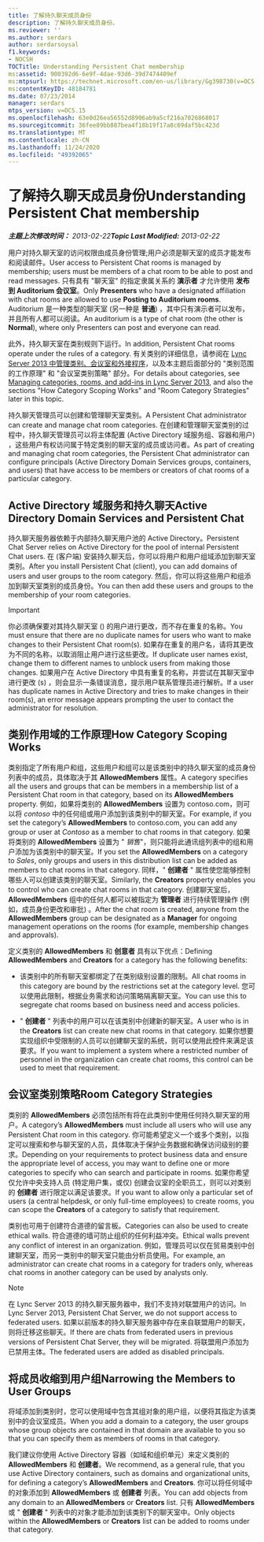 ```yaml
---
title: 了解持久聊天成员身份
description: 了解持久聊天成员身份。
ms.reviewer: ''
ms.author: serdars
author: serdarsoysal
f1.keywords:
- NOCSH
TOCTitle: Understanding Persistent Chat membership
ms:assetid: 900392d6-6e9f-4dae-93d6-39d7474409ef
ms:mtpsurl: https://technet.microsoft.com/en-us/library/Gg398730(v=OCS.15)
ms:contentKeyID: 48184781
ms.date: 07/23/2014
manager: serdars
mtps_version: v=OCS.15
ms.openlocfilehash: 63e0d26ea56552d8906ab9a5cf216a7026868017
ms.sourcegitcommit: 36fee89bb887bea4f18b19f17a8c69daf5bc423d
ms.translationtype: MT
ms.contentlocale: zh-CN
ms.lasthandoff: 11/24/2020
ms.locfileid: "49392065"
---
```

# <a name="understanding-persistent-chat-membership"></a><span data-ttu-id="5ed46-103">了解持久聊天成员身份</span><span class="sxs-lookup"><span data-stu-id="5ed46-103">Understanding Persistent Chat membership</span></span>

<div data-xmlns="http://www.w3.org/1999/xhtml">

<div class="topic" data-xmlns="http://www.w3.org/1999/xhtml" data-msxsl="urn:schemas-microsoft-com:xslt" data-cs="https://msdn.microsoft.com/">

<div data-asp="https://msdn2.microsoft.com/asp">



</div>

<div id="mainSection">

<div id="mainBody"><span data-ttu-id="5ed46-104">

<span> </span></span><span class="sxs-lookup"><span data-stu-id="5ed46-104">

<span> </span></span></span>

<span data-ttu-id="5ed46-105">_**主题上次修改时间：** 2013-02-22_</span><span class="sxs-lookup"><span data-stu-id="5ed46-105">_**Topic Last Modified:** 2013-02-22_</span></span>

<span data-ttu-id="5ed46-106">用户对持久聊天室的访问权限由成员身份管理;用户必须是聊天室的成员才能发布和阅读邮件。</span><span class="sxs-lookup"><span data-stu-id="5ed46-106">User access to Persistent Chat rooms is managed by membership; users must be members of a chat room to be able to post and read messages.</span></span> <span data-ttu-id="5ed46-107">只有具有 "聊天室" 的指定隶属关系的 **演示者** 才允许使用 **发布到 Auditorium 会议室**。</span><span class="sxs-lookup"><span data-stu-id="5ed46-107">Only **Presenters** who have a designated affiliation with chat rooms are allowed to use **Posting to Auditorium rooms**.</span></span> <span data-ttu-id="5ed46-108">Auditorium 是一种类型的聊天室 (另一种是 **普通**) ，其中只有演示者可以发布，并且所有人都可以阅读。</span><span class="sxs-lookup"><span data-stu-id="5ed46-108">An auditorium is a type of chat room (the other is **Normal**), where only Presenters can post and everyone can read.</span></span>

<span data-ttu-id="5ed46-109">此外，持久聊天室在类别规则下运行。</span><span class="sxs-lookup"><span data-stu-id="5ed46-109">In addition, Persistent Chat rooms operate under the rules of a category.</span></span> <span data-ttu-id="5ed46-110">有关类别的详细信息，请参阅在 [Lync Server 2013 中管理类别、会议室和外接程序](lync-server-2013-managing-categories-rooms-and-add-ins.md)，以及本主题后面部分的 "类别范围的工作原理" 和 "会议室类别策略" 部分。</span><span class="sxs-lookup"><span data-stu-id="5ed46-110">For details about categories, see [Managing categories, rooms, and add-ins in Lync Server 2013](lync-server-2013-managing-categories-rooms-and-add-ins.md), and also the sections "How Category Scoping Works" and "Room Category Strategies" later in this topic.</span></span>

<span data-ttu-id="5ed46-111">持久聊天管理员可以创建和管理聊天室类别。</span><span class="sxs-lookup"><span data-stu-id="5ed46-111">A Persistent Chat administrator can create and manage chat room categories.</span></span> <span data-ttu-id="5ed46-112">在创建和管理聊天室类别的过程中，持久聊天管理员可以将主体配置 (Active Directory 域服务组、容器和用户) ，这些用户有权访问属于特定类别的聊天室的成员或访问者。</span><span class="sxs-lookup"><span data-stu-id="5ed46-112">As part of creating and managing chat room categories, the Persistent Chat administrator can configure principals (Active Directory Domain Services groups, containers, and users) that have access to be members or creators of chat rooms of a particular category.</span></span>

<div>

## <a name="active-directory-domain-services-and-persistent-chat"></a><span data-ttu-id="5ed46-113">Active Directory 域服务和持久聊天</span><span class="sxs-lookup"><span data-stu-id="5ed46-113">Active Directory Domain Services and Persistent Chat</span></span>

<span data-ttu-id="5ed46-114">持久聊天服务器依赖于内部持久聊天用户池的 Active Directory。</span><span class="sxs-lookup"><span data-stu-id="5ed46-114">Persistent Chat Server relies on Active Directory for the pool of internal Persistent Chat users.</span></span> <span data-ttu-id="5ed46-115">在 (客户端) 安装持久聊天后，你可以将用户和用户组域添加到聊天室类别。</span><span class="sxs-lookup"><span data-stu-id="5ed46-115">After you install Persistent Chat (client), you can add domains of users and user groups to the room category.</span></span> <span data-ttu-id="5ed46-116">然后，你可以将这些用户和组添加到聊天室类别的成员身份。</span><span class="sxs-lookup"><span data-stu-id="5ed46-116">You can then add these users and groups to the membership of your room categories.</span></span>

<div>


> [!IMPORTANT]  
> <span data-ttu-id="5ed46-117">你必须确保要对其持久聊天室 () 的用户进行更改，而不存在重复的名称。</span><span class="sxs-lookup"><span data-stu-id="5ed46-117">You must ensure that there are no duplicate names for users who want to make changes to their Persistent Chat room(s).</span></span> <span data-ttu-id="5ed46-118">如果存在重复的用户名，请将其更改为不同的名称，以取消阻止用户进行这些更改。</span><span class="sxs-lookup"><span data-stu-id="5ed46-118">If duplicate user names exist, change them to different names to unblock users from making those changes.</span></span> <span data-ttu-id="5ed46-119">如果用户在 Active Directory 中具有重复的名称，并尝试在其聊天室中进行更改 (s) ，则会显示一条错误消息，提示用户联系管理员进行解析。</span><span class="sxs-lookup"><span data-stu-id="5ed46-119">If a user has duplicate names in Active Directory and tries to make changes in their room(s), an error message appears prompting the user to contact the administrator for resolution.</span></span>



</div>

</div>

<div>

## <a name="how-category-scoping-works"></a><span data-ttu-id="5ed46-120">类别作用域的工作原理</span><span class="sxs-lookup"><span data-stu-id="5ed46-120">How Category Scoping Works</span></span>

<span data-ttu-id="5ed46-121">类别指定了所有用户和组，这些用户和组可以是该类别中的持久聊天室的成员身份列表中的成员，具体取决于其 **AllowedMembers** 属性。</span><span class="sxs-lookup"><span data-stu-id="5ed46-121">A category specifies all the users and groups that can be members in a membership list of a Persistent Chat room in that category, based on its **AllowedMembers** property.</span></span> <span data-ttu-id="5ed46-122">例如，如果将类别的 **AllowedMembers** 设置为 contoso.com，则可以将 *contoso* 中的任何组或用户添加到该类别中的聊天室。</span><span class="sxs-lookup"><span data-stu-id="5ed46-122">For example, if you set the category’s **AllowedMembers** to contoso.com, you can add any group or user at *Contoso* as a member to chat rooms in that category.</span></span> <span data-ttu-id="5ed46-123">如果将类别的 **AllowedMembers** 设置为 " *销售*"，则只能将此通讯组列表中的组和用户添加为该类别中的聊天室。</span><span class="sxs-lookup"><span data-stu-id="5ed46-123">If you set the **AllowedMembers** on a category to *Sales*, only groups and users in this distribution list can be added as members to chat rooms in that category.</span></span> <span data-ttu-id="5ed46-124">同样，" **创建者** " 属性使您能够控制哪些人可以创建该类别的聊天室。</span><span class="sxs-lookup"><span data-stu-id="5ed46-124">Similarly, the **Creators** property enables you to control who can create chat rooms in that category.</span></span> <span data-ttu-id="5ed46-125">创建聊天室后， **AllowedMembers** 组中的任何人都可以被指定为 **管理者** 进行持续管理操作 (例如，成员身份更改和审批) 。</span><span class="sxs-lookup"><span data-stu-id="5ed46-125">After the chat room is created, anyone from the **AllowedMembers** group can be designated as a **Manager** for ongoing management operations on the rooms (for example, membership changes and approvals).</span></span>

<span data-ttu-id="5ed46-126">定义类别的 **AllowedMembers** 和 **创意者** 具有以下优点：</span><span class="sxs-lookup"><span data-stu-id="5ed46-126">Defining **AllowedMembers** and **Creators** for a category has the following benefits:</span></span>

  - <span data-ttu-id="5ed46-127">该类别中的所有聊天室都绑定了在类别级别设置的限制。</span><span class="sxs-lookup"><span data-stu-id="5ed46-127">All chat rooms in this category are bound by the restrictions set at the category level.</span></span> <span data-ttu-id="5ed46-128">您可以使用此限制，根据业务需求和访问策略隔离聊天室。</span><span class="sxs-lookup"><span data-stu-id="5ed46-128">You can use this to segregate chat rooms based on business need and access policies.</span></span>

  - <span data-ttu-id="5ed46-129">" **创建者** " 列表中的用户可以在该类别中创建新的聊天室。</span><span class="sxs-lookup"><span data-stu-id="5ed46-129">A user who is in the **Creators** list can create new chat rooms in that category.</span></span> <span data-ttu-id="5ed46-130">如果你想要实现组织中受限制的人员可以创建聊天室的系统，则可以使用此控件来满足该要求。</span><span class="sxs-lookup"><span data-stu-id="5ed46-130">If you want to implement a system where a restricted number of personnel in the organization can create chat rooms, this control can be used to meet that requirement.</span></span>

</div>

<div>

## <a name="room-category-strategies"></a><span data-ttu-id="5ed46-131">会议室类别策略</span><span class="sxs-lookup"><span data-stu-id="5ed46-131">Room Category Strategies</span></span>

<span data-ttu-id="5ed46-132">类别的 **AllowedMembers** 必须包括所有将在此类别中使用任何持久聊天室的用户。</span><span class="sxs-lookup"><span data-stu-id="5ed46-132">A category’s **AllowedMembers** must include all users who will use any Persistent Chat room in this category.</span></span> <span data-ttu-id="5ed46-133">你可能希望定义一个或多个类别，以指定可以搜索和参与聊天室的人员，具体取决于保护业务数据和确保访问级别的要求。</span><span class="sxs-lookup"><span data-stu-id="5ed46-133">Depending on your requirements to protect business data and ensure the appropriate level of access, you may want to define one or more categories to specify who can search and participate in rooms.</span></span> <span data-ttu-id="5ed46-134">如果你希望仅允许中央支持人员 (特定用户集，或仅) 创建会议室的全职员工，则可以对类别的 **创建者** 进行限定以满足该要求。</span><span class="sxs-lookup"><span data-stu-id="5ed46-134">If you want to allow only a particular set of users (a central helpdesk, or only full-time employees) to create rooms, you can scope the **Creators** of a category to satisfy that requirement.</span></span>

<span data-ttu-id="5ed46-135">类别也可用于创建符合道德的留言板。</span><span class="sxs-lookup"><span data-stu-id="5ed46-135">Categories can also be used to create ethical walls.</span></span> <span data-ttu-id="5ed46-136">符合道德的墙可防止组织的任何利益冲突。</span><span class="sxs-lookup"><span data-stu-id="5ed46-136">Ethical walls prevent any conflict of interest in an organization.</span></span> <span data-ttu-id="5ed46-137">例如，管理员可以仅在贸易类别中创建聊天室，而另一类别中的聊天室只能由分析员使用。</span><span class="sxs-lookup"><span data-stu-id="5ed46-137">For example, an administrator can create chat rooms in a category for traders only, whereas chat rooms in another category can be used by analysts only.</span></span>

<div>


> [!NOTE]  
> <span data-ttu-id="5ed46-138">在 Lync Server 2013 的持久聊天服务器中，我们不支持对联盟用户的访问。</span><span class="sxs-lookup"><span data-stu-id="5ed46-138">In Lync Server 2013, Persistent Chat Server, we do not support access to federated users.</span></span> <span data-ttu-id="5ed46-139">如果以前版本的持久聊天服务器中存在来自联盟用户的聊天，则将迁移这些聊天。</span><span class="sxs-lookup"><span data-stu-id="5ed46-139">If there are chats from federated users in previous versions of Persistent Chat Server, they will be migrated.</span></span> <span data-ttu-id="5ed46-140">将联盟用户添加为已禁用主体。</span><span class="sxs-lookup"><span data-stu-id="5ed46-140">The federated users are added as disabled principals.</span></span>



</div>

</div>

<div>

## <a name="narrowing-the-members-to-user-groups"></a><span data-ttu-id="5ed46-141">将成员收缩到用户组</span><span class="sxs-lookup"><span data-stu-id="5ed46-141">Narrowing the Members to User Groups</span></span>

<span data-ttu-id="5ed46-142">将域添加到类别时，您可以使用域中包含其组对象的用户组，以便将其指定为该类别中的会议室成员。</span><span class="sxs-lookup"><span data-stu-id="5ed46-142">When you add a domain to a category, the user groups whose group objects are contained in that domain are available to you so that you can specify them as members of rooms in that category.</span></span>

<span data-ttu-id="5ed46-143">我们建议你使用 Active Directory 容器（如域和组织单元）来定义类别的 **AllowedMembers** 和 **创建者**。</span><span class="sxs-lookup"><span data-stu-id="5ed46-143">We recommend, as a general rule, that you use Active Directory containers, such as domains and organizational units, for defining a category’s **AllowedMembers** and **Creators**.</span></span> <span data-ttu-id="5ed46-144">你可以将任何域中的对象添加到 **AllowedMembers** 或 **创建者** 列表。</span><span class="sxs-lookup"><span data-stu-id="5ed46-144">You can add objects from any domain to an **AllowedMembers** or **Creators** list.</span></span> <span data-ttu-id="5ed46-145">只有 **AllowedMembers** 或 " **创建者** " 列表中的对象才能添加到该类别下的聊天室中。</span><span class="sxs-lookup"><span data-stu-id="5ed46-145">Only objects within the **AllowedMembers** or **Creators** list can be added to rooms under that category.</span></span>

<span data-ttu-id="5ed46-146"></div>

</div>

<span> </span>

</div>

</div>

</span><span class="sxs-lookup"><span data-stu-id="5ed46-146"></div>

</div>

<span> </span>

</div>

</div>

</span></span></div>

